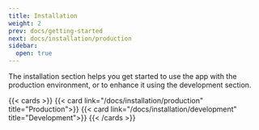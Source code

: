 ```yaml
---
title: Installation
weight: 2
prev: docs/getting-started
next: docs/installation/production
sidebar:
  open: true
---
```


The installation section helps you get started to use the app with the production environment, or to enhance it using the development section. 

{{< cards >}}
    {{< card link="/docs/installation/production" title="Production">}}
    {{< card link="/docs/installation/development" title="Development">}}
{{< /cards >}}